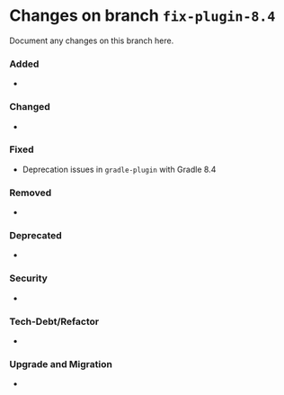 # Changes on branch `fix-plugin-8.4`
Document any changes on this branch here.
### Added
- 

### Changed
- 

### Fixed
- Deprecation issues in `gradle-plugin` with Gradle 8.4

### Removed
- 

### Deprecated
- 

### Security
- 

### Tech-Debt/Refactor
- 

### Upgrade and Migration
- 
